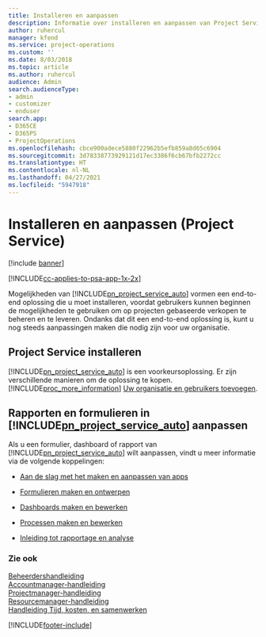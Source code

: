 ```yaml
---
title: Installeren en aanpassen
description: Informatie over installeren en aanpassen van Project Service
author: ruhercul
manager: kfend
ms.service: project-operations
ms.custom: ''
ms.date: 8/03/2018
ms.topic: article
ms.author: ruhercul
audience: Admin
search.audienceType:
- admin
- customizer
- enduser
search.app:
- D365CE
- D365PS
- ProjectOperations
ms.openlocfilehash: cbce900adece5880f22962b5efb859a8d65c6904
ms.sourcegitcommit: 3d78338773929121d17ec3386f6cb67bfb2272cc
ms.translationtype: HT
ms.contentlocale: nl-NL
ms.lasthandoff: 04/27/2021
ms.locfileid: "5947918"
---
```

# <a name="install-and-customize-project-service"></a>Installeren en aanpassen (Project Service)

[!include [banner](../includes/psa-now-project-operations.md)]

[!INCLUDE[cc-applies-to-psa-app-1x-2x](../includes/cc-applies-to-psa-app-1x-2x.md)]

Mogelijkheden van [!INCLUDE[pn_project_service_auto](../includes/pn-project-service-auto.md)] vormen een end-to-end oplossing die u moet installeren, voordat gebruikers kunnen beginnen de mogelijkheden te gebruiken om op projecten gebaseerde verkopen te beheren en te leveren. Ondanks dat dit een end-to-end oplossing is, kunt u nog steeds aanpassingen maken die nodig zijn voor uw organisatie.  
<!-- TODO: I expect to find the information on how to get and install this here. Please find that and add it here. Same for Project Service.--> 
  
## <a name="install-project-service"></a>Project Service installeren  
 [!INCLUDE[pn_project_service_auto](../includes/pn-project-service-auto.md)] is een voorkeursoplossing. Er zijn verschillende manieren om de oplossing te kopen. [!INCLUDE[proc_more_information](../includes/proc-more-information.md)] [Uw organisatie en gebruikers toevoegen](/dynamics365/customerengagement/on-premises/admin/onboard-your-organization-and-users-to-dynamics-365-online).  
  
## <a name="customize-pn_project_service_auto-forms-and-reports"></a>Rapporten en formulieren in [!INCLUDE[pn_project_service_auto](../includes/pn-project-service-auto.md)] aanpassen  
 Als u een formulier, dashboard of rapport van [!INCLUDE[pn_project_service_auto](../includes/pn-project-service-auto.md)] wilt aanpassen, vindt u meer informatie via de volgende koppelingen:  
  
- [Aan de slag met het maken en aanpassen van apps](/dynamics365/customerengagement/on-premises/customize/getting-started-customization)  
  
- [Formulieren maken en ontwerpen](/dynamics365/customerengagement/on-premises/customize/create-design-forms)  
  
- [Dashboards maken en bewerken](/dynamics365/customerengagement/on-premises/customize/create-edit-dashboards)  
  
- [Processen maken en bewerken](/dynamics365/customerengagement/on-premises/customize/guide-staff-through-common-tasks-processes)  
  
- [Inleiding tot rapportage en analyse](/dynamics365/customerengagement/on-premises/analytics/reporting-analytics-with-dynamics-365)  
  
### <a name="see-also"></a>Zie ook  
 [Beheerdershandleiding](../psa/admin-guide.md)   
 [Accountmanager-handleiding](../psa/account-manager-guide.md)   
 [Projectmanager-handleiding](../psa/project-manager-guide.md)   
 [Resourcemanager-handleiding](../psa/resource-manager-guide.md)   
 [Handleiding Tijd, kosten, en samenwerken](../psa/time-expense-collaboration-guide.md)


[!INCLUDE[footer-include](../includes/footer-banner.md)]